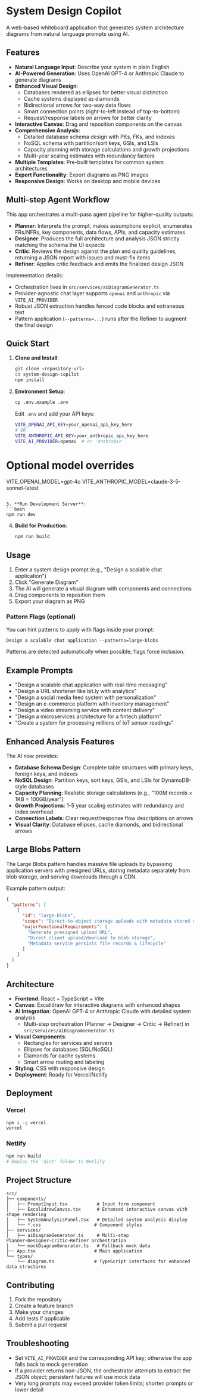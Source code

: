 # System Design Copilot

A web-based whiteboard application that generates system architecture diagrams from natural language prompts using AI.

## Features

- **Natural Language Input**: Describe your system in plain English
- **AI-Powered Generation**: Uses OpenAI GPT-4 or Anthropic Claude to generate diagrams
- **Enhanced Visual Design**: 
  - Databases rendered as ellipses for better visual distinction
  - Cache systems displayed as diamonds
  - Bidirectional arrows for two-way data flows
  - Smart connection points (right-to-left instead of top-to-bottom)
  - Request/response labels on arrows for better clarity
- **Interactive Canvas**: Drag and reposition components on the canvas
- **Comprehensive Analysis**: 
  - Detailed database schema design with PKs, FKs, and indexes
  - NoSQL schema with partition/sort keys, GSIs, and LSIs
  - Capacity planning with storage calculations and growth projections
  - Multi-year scaling estimates with redundancy factors
- **Multiple Templates**: Pre-built templates for common system architectures
- **Export Functionality**: Export diagrams as PNG images
- **Responsive Design**: Works on desktop and mobile devices

## Multi-step Agent Workflow

This app orchestrates a multi-pass agent pipeline for higher-quality outputs:

- **Planner**: Interprets the prompt, makes assumptions explicit, enumerates FRs/NFRs, key components, data flows, APIs, and capacity estimates
- **Designer**: Produces the full architecture and analysis JSON strictly matching the schema the UI expects
- **Critic**: Reviews the design against the plan and quality guidelines, returning a JSON report with issues and must-fix items
- **Refiner**: Applies critic feedback and emits the finalized design JSON

Implementation details:

- Orchestration lives in `src/services/aiDiagramGenerator.ts`
- Provider-agnostic chat layer supports `openai` and `anthropic` via `VITE_AI_PROVIDER`
- Robust JSON extraction handles fenced code blocks and extraneous text
- Pattern application (`--patterns=...`) runs after the Refiner to augment the final design

## Quick Start

1. **Clone and Install**:
   ```bash
   git clone <repository-url>
   cd system-design-copilot
   npm install
   ```

2. **Environment Setup**:
   ```bash
   cp .env.example .env
   ```
   
   Edit `.env` and add your API keys:
   ```bash
   VITE_OPENAI_API_KEY=your_openai_api_key_here
   # OR
   VITE_ANTHROPIC_API_KEY=your_anthropic_api_key_here
   VITE_AI_PROVIDER=openai  # or 'anthropic'
# Optional model overrides
VITE_OPENAI_MODEL=gpt-4o
VITE_ANTHROPIC_MODEL=claude-3-5-sonnet-latest
   ```

3. **Run Development Server**:
   ```bash
   npm run dev
   ```

4. **Build for Production**:
   ```bash
   npm run build
   ```

## Usage

1. Enter a system design prompt (e.g., "Design a scalable chat application")
2. Click "Generate Diagram" 
3. The AI will generate a visual diagram with components and connections
4. Drag components to reposition them
5. Export your diagram as PNG

### Pattern Flags (optional)

You can hint patterns to apply with flags inside your prompt:

```
Design a scalable chat application --patterns=large-blobs
```

Patterns are detected automatically when possible; flags force inclusion.

## Example Prompts

- "Design a scalable chat application with real-time messaging"
- "Design a URL shortener like bit.ly with analytics"
- "Design a social media feed system with personalization"
- "Design an e-commerce platform with inventory management"
- "Design a video streaming service with content delivery"
- "Design a microservices architecture for a fintech platform"
- "Create a system for processing millions of IoT sensor readings"

## Enhanced Analysis Features

The AI now provides:

- **Database Schema Design**: Complete table structures with primary keys, foreign keys, and indexes
- **NoSQL Design**: Partition keys, sort keys, GSIs, and LSIs for DynamoDB-style databases  
- **Capacity Planning**: Realistic storage calculations (e.g., "100M records × 1KB = 100GB/year")
- **Growth Projections**: 1-5 year scaling estimates with redundancy and index overhead
- **Connection Labels**: Clear request/response flow descriptions on arrows
- **Visual Clarity**: Database ellipses, cache diamonds, and bidirectional arrows

## Large Blobs Pattern

The Large Blobs pattern handles massive file uploads by bypassing application servers with presigned URLs, storing metadata separately from blob storage, and serving downloads through a CDN.

Example pattern output:

```json
{
  "patterns": [
    {
      "id": "large-blobs",
      "scope": "Direct-to-object storage uploads with metadata stored separately from binary blobs.",
      "majorFunctionalRequirements": [
        "Generate presigned upload URL",
        "Direct client upload/download to blob storage",
        "Metadata service persists file records & lifecycle"
      ]
    }
  ]
}
```

## Architecture

- **Frontend**: React + TypeScript + Vite
- **Canvas**: Excalidraw for interactive diagrams with enhanced shapes
- **AI Integration**: OpenAI GPT-4 or Anthropic Claude with detailed system analysis
  - Multi-step orchestration (Planner → Designer → Critic → Refiner) in `src/services/aiDiagramGenerator.ts`
- **Visual Components**: 
  - Rectangles for services and servers
  - Ellipses for databases (SQL/NoSQL)
  - Diamonds for cache systems
  - Smart arrow routing and labeling
- **Styling**: CSS with responsive design
- **Deployment**: Ready for Vercel/Netlify

## Deployment

### Vercel
```bash
npm i -g vercel
vercel
```

### Netlify
```bash
npm run build
# Deploy the 'dist' folder to Netlify
```

## Project Structure

```
src/
├── components/
│   ├── PromptInput.tsx           # Input form component
│   ├── ExcalidrawCanvas.tsx      # Enhanced interactive canvas with shape rendering
│   ├── SystemAnalysisPanel.tsx   # Detailed system analysis display
│   └── *.css                    # Component styles
├── services/
│   ├── aiDiagramGenerator.ts     # Multi-step Planner→Designer→Critic→Refiner orchestration
│   └── mockDiagramGenerator.ts   # Fallback mock data
├── App.tsx                      # Main application
└── types/
    └── diagram.ts               # TypeScript interfaces for enhanced data structures
```

## Contributing

1. Fork the repository
2. Create a feature branch
3. Make your changes
4. Add tests if applicable
5. Submit a pull request

## Troubleshooting

- Set `VITE_AI_PROVIDER` and the corresponding API key; otherwise the app falls back to mock generation
- If a provider returns non-JSON, the orchestrator attempts to extract the JSON object; persistent failures will use mock data
- Very long prompts may exceed provider token limits; shorten prompts or lower detail
